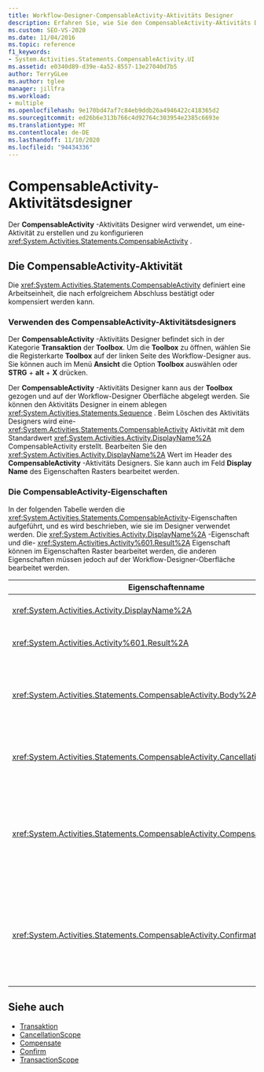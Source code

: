 ```yaml
---
title: Workflow-Designer-CompensableActivity-Aktivitäts Designer
description: Erfahren Sie, wie Sie den CompensableActivity-Aktivitäts Designer verwenden können, um eine CompensableActivity-Aktivität zu erstellen und zu konfigurieren.
ms.custom: SEO-VS-2020
ms.date: 11/04/2016
ms.topic: reference
f1_keywords:
- System.Activities.Statements.CompensableActivity.UI
ms.assetid: e0340d89-d39e-4a52-8557-13e27040d7b5
author: TerryGLee
ms.author: tglee
manager: jillfra
ms.workload:
- multiple
ms.openlocfilehash: 9e170bd47af7c84eb9ddb26a4946422c418365d2
ms.sourcegitcommit: ed26b6e313b766c4d92764c303954e2385c6693e
ms.translationtype: MT
ms.contentlocale: de-DE
ms.lasthandoff: 11/10/2020
ms.locfileid: "94434336"
---
```

# <a name="compensableactivity-activity-designer"></a>CompensableActivity-Aktivitätsdesigner

Der **CompensableActivity** -Aktivitäts Designer wird verwendet, um eine-Aktivität zu erstellen und zu konfigurieren <xref:System.Activities.Statements.CompensableActivity> .

## <a name="the-compensableactivity-activity"></a>Die CompensableActivity-Aktivität
 Die <xref:System.Activities.Statements.CompensableActivity> definiert eine Arbeitseinheit, die nach erfolgreichem Abschluss bestätigt oder kompensiert werden kann.

### <a name="using-the-compensableactivity-activity-designer"></a>Verwenden des CompensableActivity-Aktivitätsdesigners
 Der **CompensableActivity** -Aktivitäts Designer befindet sich in der Kategorie **Transaktion** der **Toolbox**. Um die **Toolbox** zu öffnen, wählen Sie die Registerkarte **Toolbox** auf der linken Seite des Workflow-Designer aus. Sie können auch im Menü **Ansicht** die Option **Toolbox** auswählen oder **STRG** + **alt** + **X** drücken.

 Der **CompensableActivity** -Aktivitäts Designer kann aus der **Toolbox** gezogen und auf der Workflow-Designer Oberfläche abgelegt werden. Sie können den Aktivitäts Designer in einem ablegen <xref:System.Activities.Statements.Sequence> . Beim Löschen des Aktivitäts Designers wird eine- <xref:System.Activities.Statements.CompensableActivity> Aktivität mit dem Standardwert <xref:System.Activities.Activity.DisplayName%2A> CompensableActivity erstellt. Bearbeiten Sie den <xref:System.Activities.Activity.DisplayName%2A> Wert im Header des **CompensableActivity** -Aktivitäts Designers. Sie kann auch im Feld **Display Name** des Eigenschaften Rasters bearbeitet werden.

### <a name="the-compensableactivity-properties"></a>Die CompensableActivity-Eigenschaften
 In der folgenden Tabelle werden die <xref:System.Activities.Statements.CompensableActivity>-Eigenschaften aufgeführt, und es wird beschrieben, wie sie im Designer verwendet werden. Die <xref:System.Activities.Activity.DisplayName%2A> -Eigenschaft und die- <xref:System.Activities.Activity%601.Result%2A> Eigenschaft können im Eigenschaften Raster bearbeitet werden, die anderen Eigenschaften müssen jedoch auf der Workflow-Designer-Oberfläche bearbeitet werden.

|Eigenschaftenname|Erforderlich|Verwendung|
|-|--------------|-|
|<xref:System.Activities.Activity.DisplayName%2A>|FALSE|Der optionale Anzeigename der <xref:System.Activities.Statements.CompensableActivity>-Aktivität. Der Standardwert lautet CompensableActivity.|
|<xref:System.Activities.Activity%601.Result%2A>|FALSE|Gibt den Rückgabewert der <xref:System.Activities.Statements.CompensableActivity> an. Diese Eigenschaft muss im Eigenschaftenraster bearbeitet werden.|
|<xref:System.Activities.Statements.CompensableActivity.Body%2A>|Wahr|Gibt die Aktivität an, für die Kompensations-, Abbruch- und Bestätigungslogik bereitgestellt wurde. Um die-Aktivität hinzuzufügen, legen Sie <xref:System.Activities.Statements.CompensableActivity.Body%2A> eine Aktivität aus der **Toolbox** im Feld **Body** des **CompensableActivity** -Aktivitäts Designers ab. Fügen Sie den Hinweis Text "Aktivität hier ablegen" hinzu.|
|<xref:System.Activities.Statements.CompensableActivity.CancellationHandler%2A>|FALSE|Gibt die Aktivität an, die ausgeführt wird, wenn ein Abbruch vorliegt. Um die-Aktivität hinzuzufügen, löschen Sie Ihren Designer aus der **Toolbox** im Feld **cancellationhandler** im **CompensableActivity** -Aktivitäts Designer. Fügen Sie den Hinweis Text "Aktivität hier ablegen" hinzu.|
|<xref:System.Activities.Statements.CompensableActivity.CompensationHandler%2A>|FALSE|Gibt die Aktivität an, die beim Kompensieren der <xref:System.Activities.Statements.CompensableActivity.Body%2A>-Aktivität ausgeführt werden soll. Dieser Handler kann explizit mithilfe der <xref:System.Activities.Statements.Compensate>-Aktivität aufgerufen werden.<br /><br /> Um die-Aktivität hinzuzufügen, löschen Sie Ihren Aktivitäts Designer aus der **Toolbox** in das Feld **compensationhandler** im **CompensableActivity** -Aktivitäts Designer. Fügen Sie den Hinweis Text "Aktivität hier ablegen" hinzu.|
|<xref:System.Activities.Statements.CompensableActivity.ConfirmationHandler%2A>|FALSE|Gibt die Aktivität an, die beim Bestätigen der <xref:System.Activities.Statements.CompensableActivity.Body%2A>-Aktivität ausgeführt werden soll. Dieser Handler kann explizit mithilfe der <xref:System.Activities.Statements.Confirm>-Aktivität aufgerufen werden.<br /><br /> Um die-Aktivität hinzuzufügen, löschen Sie Ihren Aktivitäts Designer aus der **Toolbox** in das Feld **confirmationhandler** im **CompensableActivity** -Aktivitäts Designer. Fügen Sie den Hinweis Text "Aktivität hier ablegen" hinzu.|

## <a name="see-also"></a>Siehe auch

- [Transaktion](../workflow-designer/transaction-activity-designers.md)
- [CancellationScope](../workflow-designer/cancellationscope-activity-designer.md)
- [Compensate](../workflow-designer/compensate-activity-designer.md)
- [Confirm](../workflow-designer/confirm-activity-designer.md)
- [TransactionScope](../workflow-designer/transactionscope-activity-designer.md)
